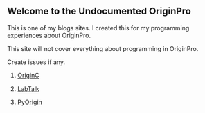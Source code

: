 ## Welcome to the Undocumented OriginPro

This is one of my blogs sites. I created this for my programming experiences about OriginPro.

This site will not cover everything about programming in OriginPro.

Create issues if any.

1. [OriginC](https://o23project.github.io/OriginC/index)

2. [LabTalk](https://o23project.github.io/LabTalk/index)

3. [PyOrigin](https://o23project.github.io/PyOrigin/index)
